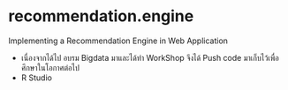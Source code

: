 # recommendation.engine
 Implementing a Recommendation Engine in Web Application
 
  - เนื่องจากได้ไป อบรม Bigdata มาและได้ทำ WorkShop จึงได้ Push code มาเก็บไว้เพื่อศึกษาในโอกาศต่อไป 
  - R Studio
